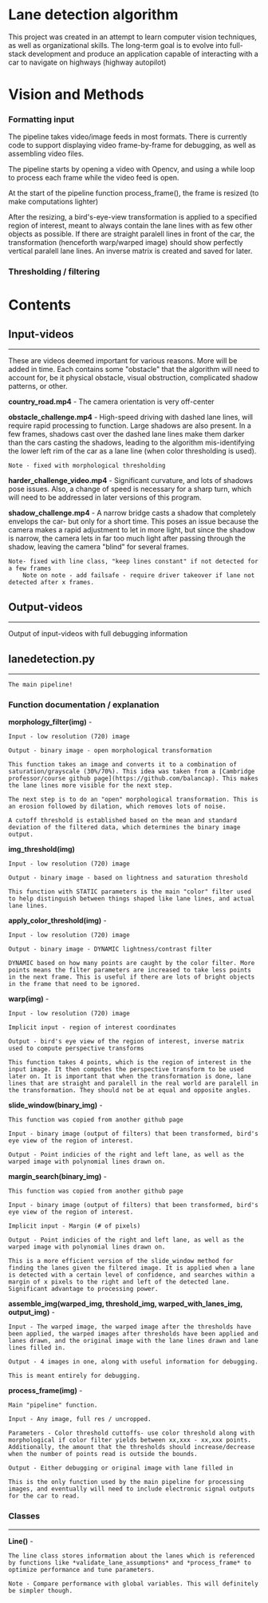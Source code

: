 # Lane detection algorithm

This project was created in an attempt to learn computer vision techniques, as well as organizational skills. The long-term goal is to evolve into full-stack development and produce an application capable of interacting with a car to navigate on highways (highway autopilot)

# Vision and Methods

### Formatting input 
The pipeline takes video/image feeds in most formats. There is currently code to support displaying video frame-by-frame for debugging, as well as assembling video files.

The pipeline starts by opening a video with Opencv, and using a while loop to process each frame while the video feed is open. 

At the start of the pipeline function process_frame(), the frame is resized (to make computations lighter) 

After the resizing, a bird's-eye-view transformation is applied to a specified region of interest, meant to always contain the lane lines with as few other objects as possible. If there are straight paralell lines in front of the car, the transformation (henceforth warp/warped image) should show perfectly vertical paralell lane lines. An inverse matrix is created and saved for later.

### Thresholding / filtering




# Contents

## Input-videos
----------
These are videos deemed important for various reasons. More will be added in time. Each contains some "obstacle" that the algorithm will need to account for, be it physical obstacle, visual obstruction, complicated shadow patterns, or other. 

**country_road.mp4** - The camera orientation is very off-center

**obstacle_challenge.mp4** - High-speed driving with dashed lane lines, will require rapid processing to function. Large shadows are also present. In a few frames, shadows cast over the dashed lane lines make them darker than the cars casting the shadows, leading to the algorithm mis-identifying the lower left rim of the car as a lane line (when color thresholding is used). 

    Note - fixed with morphological thresholding

**harder_challenge_video.mp4** - Significant curvature, and lots of shadows pose issues. Also, a change of speed is necessary for a sharp turn, which will need to be addressed in later versions of this program.

**shadow_challenge.mp4** - A narrow bridge casts a shadow that completely envelops the car- but only for a short time. This poses an issue because the camera makes a rapid adjustment to let in more light, but since the shadow is narrow, the camera lets in far too much light after passing through the shadow, leaving the camera "blind" for several frames.

    Note- fixed with line class, "keep lines constant" if not detected for a few frames
        Note on note - add failsafe - require driver takeover if lane not detected after x frames. 

## Output-videos
----------

Output of input-videos with full debugging information

## lanedetection.py
----------

    The main pipeline!

### Function documentation / explanation


**morphology_filter(img)** - 

    Input - low resolution (720) image

    Output - binary image - open morphological transformation

    This function takes an image and converts it to a combination of saturation/grayscale (30%/70%). This idea was taken from a [Cambridge professor/course github page](https://github.com/balancap). This makes the lane lines more visible for the next step.

    The next step is to do an "open" morphological transformation. This is an erosion followed by dilation, which removes lots of noise. 

    A cutoff threshold is established based on the mean and standard deviation of the filtered data, which determines the binary image output. 

**img_threshold(img)**

    Input - low resolution (720) image

    Output - binary image - based on lightness and saturation threshold

    This function with STATIC parameters is the main "color" filter used to help distinguish between things shaped like lane lines, and actual lane lines.

**apply_color_threshold(img)** -

    Input - low resolution (720) image

    Output - binary image - DYNAMIC lightness/contrast filter
    
    DYNAMIC based on how many points are caught by the color filter. More points means the filter parameters are increased to take less points in the next frame. This is useful if there are lots of bright objects in the frame that need to be ignored.

**warp(img)** -
    
    Input - low resolution (720) image

    Implicit input - region of interest coordinates

    Output - bird's eye view of the region of interest, inverse matrix used to compute perspective transforms

    This function takes 4 points, which is the region of interest in the input image. It then computes the perspective transform to be used later on. It is important that when the transformation is done, lane lines that are straight and paralell in the real world are paralell in the transformation. They should not be at equal and opposite angles. 


**slide_window(binary_img)** - 

    This function was copied from another github page

    Input - binary image (output of filters) that been transformed, bird's eye view of the region of interest.

    Output - Point indicies of the right and left lane, as well as the warped image with polynomial lines drawn on. 

**margin_search(binary_img)** - 

    This function was copied from another github page

    Input - binary image (output of filters) that been transformed, bird's eye view of the region of interest.

    Implicit input - Margin (# of pixels)

    Output - Point indicies of the right and left lane, as well as the warped image with polynomial lines drawn on. 

    This is a more efficient version of the slide_window method for finding the lanes given the filtered image. It is applied when a lane is detected with a certain level of confidence, and searches within a margin of x pixels to the right and left of the detected lane. Significant advantage to processing power.

**assemble_img(warped_img, threshold_img, warped_with_lanes_img, output_img)** - 

    Input - The warped image, the warped image after the thresholds have been applied, the warped images after thresholds have been applied and lanes drawn, and the original image with the lane lines drawn and lane lines filled in. 

    Output - 4 images in one, along with useful information for debugging.

    This is meant entirely for debugging.

**process_frame(img)**  - 

    Main "pipeline" function.

    Input - Any image, full res / uncropped. 

    Parameters - Color threshold cuttoffs- use color threshold along with morphological if color filter yields between xx,xxx - xx,xxx points. Additionally, the amount that the thresholds should increase/decrease when the number of points read is outside the bounds. 

    Output - Either debugging or original image with lane filled in 

    This is the only function used by the main pipeline for processing images, and eventually will need to include electronic signal outputs for the car to read.

### Classes
-----------

**Line()** - 

    The line class stores information about the lanes which is referenced by functions like *validate_lane_assumptions* and *process_frame* to optimize performance and tune parameters. 

    Note - Compare performance with global variables. This will definitely be simpler though.


